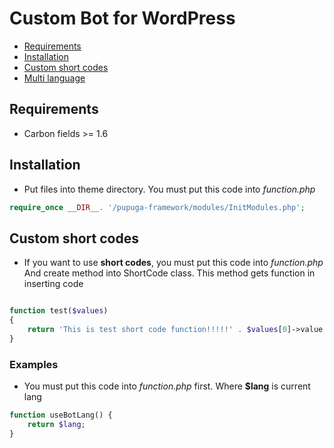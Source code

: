 # Custom Bot for WordPress

* [Requirements](#requirements)
* [Installation](#installation)
* [Custom short codes](#shortcodes)
* [Multi language](#multilanguage)

## Requirements
* Carbon fields >= 1.6

## Installation
* Put files into theme directory. You must put this code into *function.php*
```php
require_once __DIR__. '/pupuga-framework/modules/InitModules.php';
```

## Custom short codes
* If you want to use **short codes**, you must put this code into *function.php*
And create method into ShortCode class. This method gets function in inserting code
```php

function test($values) 
{
    return 'This is test short code function!!!!!' . $values[0]->value;
}
```

### Examples
* You must put this code into *function.php* first. Where **$lang** is current lang
```php
function useBotLang() {
    return $lang;
}
```